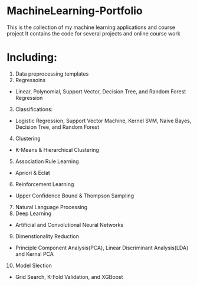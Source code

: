 # MachineLearning-Portfolio
This is the collection of my machine learning applications and course project
It contains the code for several projects and online course work
# Including:
1) Data preprocessing templates
2) Regressoins
  - Linear, Polynomial, Support Vector, Decision Tree, and Random Forest Regression
3) Classifications:
  - Logistic Regression, Support Vector Machine, Kernel SVM, Naive Bayes, Decision Tree, and Random Forest
4) Clustering
  - K-Means & Hierarchical Clustering
5) Association Rule Learning
  - Apriori & Eclat
6) Reinforcement Learning
  - Upper Confidence Bound & Thompson Sampling
7) Natural Language Processing
8) Deep Learning
  - Artificial and Convolutional Neural Networks
9) Dimenstionality Reduction
  - Principle Component Analysis(PCA), Linear Discriminant Analysis(LDA) and Kernal PCA
10) Model Slection
  - Grid Search, K-Fold Validation, and XGBoost
